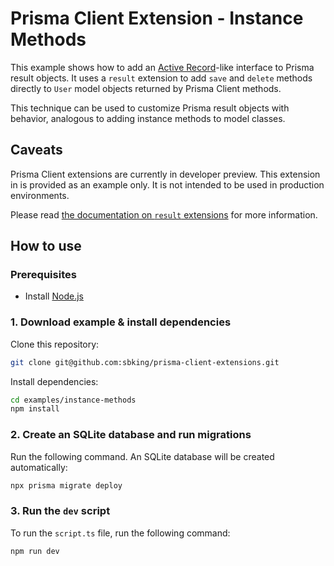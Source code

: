 # Prisma Client Extension - Instance Methods

This example shows how to add an [Active Record](https://www.martinfowler.com/eaaCatalog/activeRecord.html)-like interface to Prisma result objects. It uses a `result` extension to add `save` and `delete` methods directly to `User` model objects returned by Prisma Client methods.

This technique can be used to customize Prisma result objects with behavior, analogous to adding instance methods to model classes.

## Caveats

Prisma Client extensions are currently in developer preview. This extension in is provided as an example only. It is not intended to be used in production environments.

Please read [the documentation on `result` extensions](https://www.prisma.io/docs/concepts/components/prisma-client/client-extensions/result) for more information.

## How to use

### Prerequisites

- Install [Node.js](https://nodejs.org/en/download/)

### 1. Download example & install dependencies

Clone this repository:

```sh
git clone git@github.com:sbking/prisma-client-extensions.git
```

Install dependencies:

```sh
cd examples/instance-methods
npm install
```

### 2. Create an SQLite database and run migrations

Run the following command. An SQLite database will be created automatically:

```sh
npx prisma migrate deploy
```

### 3. Run the `dev` script

To run the `script.ts` file, run the following command:

```sh
npm run dev
```
